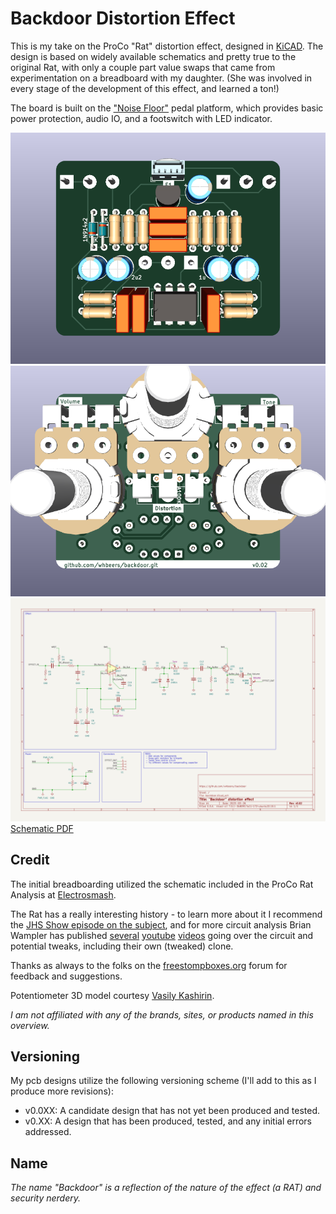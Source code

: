 # Backdoor Distortion Effect

This is my take on the ProCo "Rat" distortion effect, designed in [KiCAD](https://www.kicad.org/).  The design is based on widely available schematics and pretty true to the original Rat, with only a couple part value swaps that came from experimentation on a breadboard with my daughter. (She was involved in every stage of the development of this effect, and learned a ton!)

The board is built on the ["Noise Floor"](https://github.com/whbeers/noise_floor) pedal platform, which provides basic power protection, audio IO, and a footswitch with LED indicator.

![Front render](renders/front.png)
![Back render](renders/back.png)
![Schematic SVG](schematics/backdoor-latest.svg)
[Schematic PDF](schematics/backdoor-latest.pdf)

## Credit
The initial breadboarding utilized the schematic included in the ProCo Rat Analysis at [Electrosmash](https://www.electrosmash.com/proco-rat).

The Rat has a really interesting history - to learn more about it I recommend the [JHS Show episode on the subject](https://www.youtube.com/watch?v=QfwpClT_26E), and for more circuit analysis Brian Wampler has published [several](https://www.youtube.com/watch?v=zBGKdnlh4Ws) [youtube](https://www.youtube.com/watch?v=IAt-hgqrocI) [videos](https://www.youtube.com/watch?v=U2ZOTbfAcNs) going over the circuit and potential tweaks, including their own (tweaked) clone.

Thanks as always to the folks on the [freestompboxes.org](https://www.freestompboxes.org/) forum for feedback and suggestions.

Potentiometer 3D model courtesy [Vasily Kashirin](https://grabcad.com/vasily.kashirin-1).

*I am not affiliated with any of the brands, sites, or products named in this overview.*

## Versioning

My pcb designs utilize the following versioning scheme (I'll add to this as I produce more revisions):
 - v0.0XX: A candidate design that has not yet been produced and tested.
 - v0.XX: A design that has been produced, tested, and any initial errors addressed.

## Name
*The name "Backdoor" is a reflection of the nature of the effect (a RAT) and security nerdery.*
